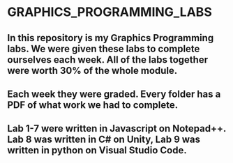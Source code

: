 # GRAPHICS_PROGRAMMING_LABS

## In this repository is my Graphics Programming labs. We were given these labs to complete ourselves each week. All of the labs together were worth 30% of the whole module. 
## Each week they were graded. Every folder has a PDF of what work we had to complete.

## Lab 1-7 were written in Javascript on Notepad++. Lab 8 was written in C# on Unity, Lab 9 was written in python on Visual Studio Code.
